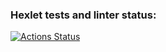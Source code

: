 ### Hexlet tests and linter status:
[![Actions Status](https://github.com/Kosygin-Dmitrii/python-project-lvl1/workflows/hexlet-check/badge.svg)](https://github.com/Kosygin-Dmitrii/python-project-lvl1/actions)